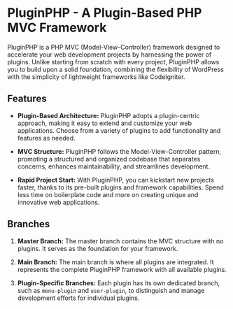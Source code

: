 # PluginPHP - A Plugin-Based PHP MVC Framework

PluginPHP is a PHP MVC (Model-View-Controller) framework designed to accelerate your web development projects by harnessing the power of plugins. Unlike starting from scratch with every project, PluginPHP allows you to build upon a solid foundation, combining the flexibility of WordPress with the simplicity of lightweight frameworks like CodeIgniter.

## Features

- **Plugin-Based Architecture:** PluginPHP adopts a plugin-centric approach, making it easy to extend and customize your web applications. Choose from a variety of plugins to add functionality and features as needed.

- **MVC Structure:** PluginPHP follows the Model-View-Controller pattern, promoting a structured and organized codebase that separates concerns, enhances maintainability, and streamlines development.

- **Rapid Project Start:** With PluginPHP, you can kickstart new projects faster, thanks to its pre-built plugins and framework capabilities. Spend less time on boilerplate code and more on creating unique and innovative web applications.

## Branches

1. **Master Branch:** The master branch contains the MVC structure with no plugins. It serves as the foundation for your framework.

2. **Main Branch:** The main branch is where all plugins are integrated. It represents the complete PluginPHP framework with all available plugins.

3. **Plugin-Specific Branches:** Each plugin has its own dedicated branch, such as `menu-plugin` and `user-plugin`, to distinguish and manage development efforts for individual plugins.


